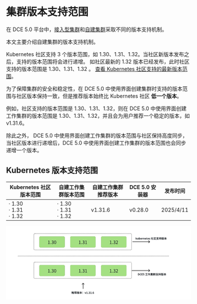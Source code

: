 # 集群版本支持范围

在 DCE 5.0 平台中，[接入型集群](cluster-status.md)和[自建集群](cluster-status.md)采取不同的版本支持机制。

本文主要介绍自建集群的版本支持机制。

Kubernetes 社区支持 3 个版本范围，如 1.30、1.31、1.32。当社区新版本发布之后，支持的版本范围将会进行递增。
如社区最新的 1.32 版本已经发布，此时社区支持的版本范围是 1.30、1.31、1.32 。 [查看 Kubernetes 社区支持的最新版本范围](https://kubernetes.io/releases/version-skew-policy/#supported-versions)。

为了保障集群的安全和稳定性，在 DCE 5.0 中使用界面创建集群时支持的版本范围与社区版本保持一致，但是推荐版本始终比 Kubernetes 社区 **低一个版本**。

例如，社区支持的版本范围是 1.30、1.31、1.32，则在 DCE 5.0 中使用界面创建工作集群的版本范围是 1.30、1.31、1.32，并且会为用户推荐一个稳定的版本，如 v1.31.6。

除此之外， DCE 5.0 中使用界面创建工作集群的版本范围与社区保持高度同步，当社区版本进行递增后，DCE 5.0 中使用界面创建工作集群的版本范围也会同步递增一个版本。

## Kubernetes 版本支持范围

| Kubernetes 社区版本范围          | 自建工作集群版本范围                 | 自建工作集群推荐版本 | DCE 5.0 安装器 | 发布时间      |
|----------------------------|----------------------------|------------|-------------|-----------|
| · 1.30<br>· 1.31<br>· 1.32 | · 1.30<br>· 1.31<br>· 1.32 |  v1.31.6       | v0.28.0     | 2025/4/11 |


![版本支持机制](../images/clusterversion1.png)

